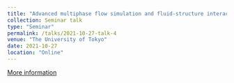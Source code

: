 ```yaml
---
title: "Advanced multiphase flow simulation and fluid-structure interaction"
collection: Seminar talk
type: "Seminar"
permalink: /talks/2021-10-27-talk-4
venue: "The University of Tokyo"
date: 2021-10-27
location: "Online"
---
```

[More information](https://rerc.t.u-tokyo.ac.jp/html/symposium/20211027resilience_seminar.pdf)
